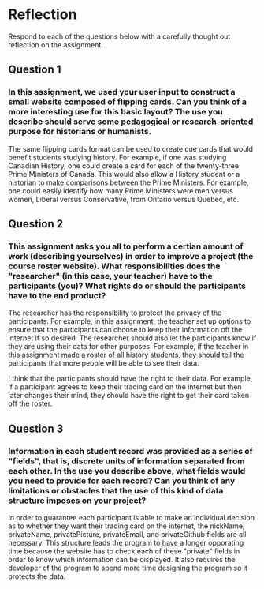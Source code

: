 # Reflection

Respond to each of the questions below with a carefully thought out reflection on the assignment.

## Question 1
### In this assignment, we used your user input to construct a small website composed of flipping cards. Can you think of a more interesting use for this basic layout? The use you describe should serve some pedagogical or research-oriented purpose for historians or humanists.

The same flipping cards format can be used to create cue cards that would benefit students studying history. For example, if one was studying Canadian History, one could create a card for each of the twenty-three Prime Ministers of Canada. This would also allow a History student or a historian to make comparisons between the Prime Ministers. For example, one could easily identify how many Prime Ministers were men versus women, Liberal versus Conservative, from Ontario versus Quebec, etc.

## Question 2
### This assignment asks you all to perform a certian amount of work (describing yourselves) in order to improve a project (the course roster website). What responsibilities does the "researcher" (in this case, your teacher) have to the participants (you)? What rights do or should the participants have to the end product? 

The researcher has the responsibility to protect the privacy of the participants. For example, in this assignment, the teacher set up options to ensure that the participants can choose to keep their information off the internet if so desired. The researcher should also let the participants know if they are using their data for other purposes. For example, if the teacher in this assignment made a roster of all history students, they should tell the participants that more people will be able to see their data.

 I think that the participants should have the right to their data. For example, if a  participant agrees to keep their trading card on the internet but then later changes their mind, they should have the right to get their card taken off the roster.

## Question 3
### Information in each student record was provided as a series of "fields", that is, discrete units of information separated from each other. In the use you describe above, what fields would you need to provide for each record? Can you think of any limitations or obstacles that the use of this kind of data structure imposes on your project?

In order to guarantee each participant is able to make an individual decision as to whether they want their trading card on the internet, the nickName, privateName, privatePicture, privateEmail, and privateGithub fields are all necessary. This structure leads the program to have a longer opporating time because the website has to check each of these "private" fields in order to know which information can be displayed. It also requires the developer of the program to spend more time designing the program so it protects the data.